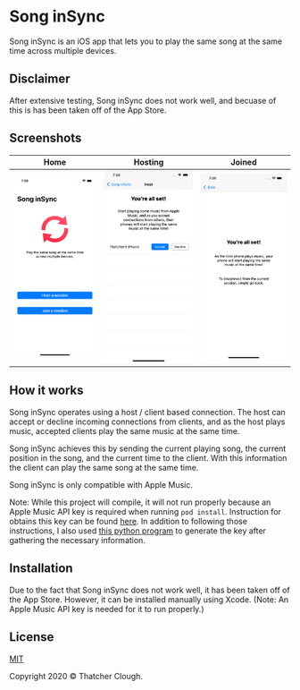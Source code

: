 # Song inSync
Song inSync is an iOS app that lets you to play the same song at the same time across multiple devices.

## Disclaimer
After extensive testing, Song inSync does not work well, and becuase of this is has been taken off of the App Store.

## Screenshots
Home|Hosting|Joined
:-------------------------:|:-------------------------:|:-------------------------:
![](./images/1.png)|![](./images/2.png)|![](./images/3.png)

## How it works
Song inSync operates using a host / client based connection.
The host can accept or decline incoming connections from clients, and as the host plays music, accepted clients play the same music at the same time.

Song inSync achieves this by sending the current playing song, the current position in the song, and the current time to the client.
With this information the client can play the same song at the same time.

Song inSync is only compatible with Apple Music.

Note: While this project will compile, it will not run properly because an Apple Music API key is required when running ``pod install``. 
Instruction for obtains this key can be found [here](https://developer.apple.com/documentation/applemusicapi/getting_keys_and_creating_tokens). 
In addition to following those instructions, I also used [this python program](https://github.com/pelauimagineering/apple-music-token-generator) to generate the key after gathering the necessary information. 

## Installation
Due to the fact that Song inSync does not work well, it has been taken off of the App Store. However, it can be installed manually using Xcode. (Note: An Apple Music API key is needed for it to run properly.) 

## License
[MIT](https://choosealicense.com/licenses/mit/)

Copyright 2020 © Thatcher Clough.
 
